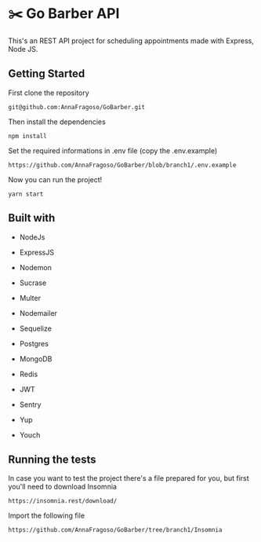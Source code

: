 # :scissors: Go Barber API

This's an REST API project for scheduling appointments made with Express, Node JS.


## Getting Started

First clone the repository

```
git@github.com:AnnaFragoso/GoBarber.git
```

Then install the dependencies

```
npm install
```

Set the required informations in .env file (copy the .env.example)
```
https://github.com/AnnaFragoso/GoBarber/blob/branch1/.env.example
```

Now you can run the project!
```
yarn start
```


## Built with

* NodeJs

* ExpressJS

* Nodemon

* Sucrase

* Multer

* Nodemailer

* Sequelize

* Postgres

* MongoDB

* Redis

* JWT

* Sentry

* Yup

* Youch

## Running the tests

In case you want to test the project there's a file prepared for you, but first you'll need to download Insomnia
```
https://insomnia.rest/download/
```

Import the following file
```
https://github.com/AnnaFragoso/GoBarber/tree/branch1/Insomnia
```

